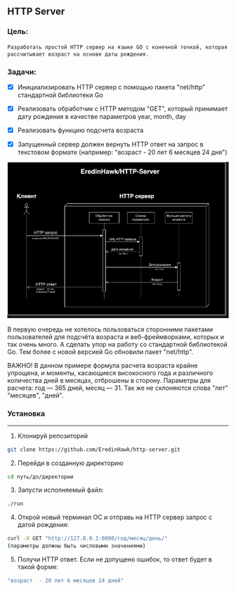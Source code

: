 ## HTTP Server
### Цель:
    Разработать простой HTTP сервер на языке GO с конечной точкой, которая рассчитывает возраст на основе даты рождения.
### Задачи:
- [x] Инициализировать HTTP сервер с помощью пакета "net/http" стандартной библиотеки Go
- [x] Реализовать обработчик с HTTP методом "GET", который принимает дату рождения в качестве параметров year, month, day
- [x] Реализовать функцию подсчета возраста
- [x] Запущенный сервер должен вернуть HTTP ответ на запрос в текстовом формате (например: "возраст  - 20 лет 6 месяцев 24 дня")


![alt text](/sheme.png)

В первую очередь не хотелось пользоваться сторонними пакетами пользователей для подсчёта возраста и веб-фреймворками, которых и так очень много. А сделать упор на работу со стандартной библиотекой Go. Тем более с новой версией Go обновили пакет "net/http".

ВАЖНО! В данном примере формула расчета возраста крайне упрощена, и моменты, касающиеся високосного года и различного количества дней в месяцах, отброшены в сторону. Параметры для расчета: год — 365 дней, месяц — 31. Так же не склоняются слова "лет" "месяцев", "дней".

### Установка
---
1. Клонируй репозиторий
```bash
git clone https://github.com/EredinHawk/http-server.git
```
2. Перейди в созданную директорию
```bash
cd путь/до/директории
```
3. Запусти исполняемый файл:
```bash
./run
```
4. Открой новый терминал ОС и отправь на HTTP сервер запрос с датой рождения:
```bash
curl -X GET "http://127.0.0.1:8090/год/месяц/день/"
(параметры должны быть числовыми значениями)
```
5. Получи HTTP ответ. Если не допущено ошибок, то ответ будет в такой форме:
```bash
"возраст  - 20 лет 6 месяцев 24 дней"
```

